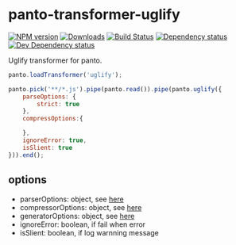 # panto-transformer-uglify
[![NPM version][npm-image]][npm-url] [![Downloads][downloads-image]][npm-url] [![Build Status][travis-image]][travis-url] [![Dependency status][david-dm-image]][david-dm-url] [![Dev Dependency status][david-dm-dev-image]][david-dm-dev-url]

Uglify transformer for panto.

```js
panto.loadTransformer('uglify');

panto.pick('**/*.js').pipe(panto.read()).pipe(panto.uglify({
    parseOptions: {
        strict: true
    },
    compressOptions:{

    },
    ignoreError: true,
    isSlient: true
})).end();
```

## options
 - parserOptions: object, see [here](http://lisperator.net/uglifyjs/parser)
 - compressorOptions: object, see [here](http://lisperator.net/uglifyjs/compress)
 - generatorOptions: object, see [here](http://lisperator.net/uglifyjs/codegen)
 - ignoreError: boolean, if fail when error
 - isSlient: boolean, if log warnning message

[npm-url]: https://npmjs.org/package/panto-transformer-uglify
[downloads-image]: http://img.shields.io/npm/dm/panto-transformer-uglify.svg
[npm-image]: http://img.shields.io/npm/v/panto-transformer-uglify.svg
[travis-url]: https://travis-ci.org/pantojs/panto-transformer-uglify
[travis-image]: http://img.shields.io/travis/pantojs/panto-transformer-uglify.svg
[david-dm-url]:https://david-dm.org/pantojs/panto-transformer-uglify
[david-dm-image]:https://david-dm.org/pantojs/panto-transformer-uglify.svg
[david-dm-dev-url]:https://david-dm.org/pantojs/panto-transformer-uglify#info=devDependencies
[david-dm-dev-image]:https://david-dm.org/pantojs/panto-transformer-uglify/dev-status.svg
